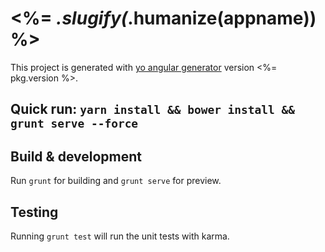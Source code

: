 # <%= _.slugify(_.humanize(appname)) %>

This project is generated with [yo angular generator](https://github.com/yeoman/generator-angular)
version <%= pkg.version %>.

## Quick run: `yarn install && bower install && grunt serve --force` 

## Build & development

Run `grunt` for building and `grunt serve` for preview.

## Testing

Running `grunt test` will run the unit tests with karma.
